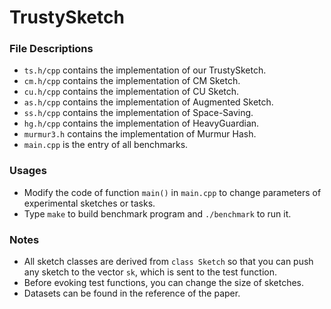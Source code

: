 # TrustySketch

### File Descriptions

- `ts.h/cpp` contains the implementation of our TrustySketch.
- `cm.h/cpp` contains the implementation of CM Sketch.
- `cu.h/cpp` contains the implementation of CU Sketch.
- `as.h/cpp` contains the implementation of Augmented Sketch.
- `ss.h/cpp` contains the implementation of Space-Saving.
- `hg.h/cpp` contains the implementation of HeavyGuardian.
- `murmur3.h` contains the implementation of Murmur Hash.
- `main.cpp` is the entry of all benchmarks.

### Usages

- Modify the code of function `main()` in `main.cpp` to change parameters of experimental sketches or tasks.
- Type `make` to build benchmark program and `./benchmark` to run it.


### Notes

- All sketch classes are derived from `class Sketch` so that you can push any sketch to the vector `sk`, which is sent to the test function. 
- Before evoking test functions, you can change the size of sketches.
- Datasets can be found in the reference of the paper.